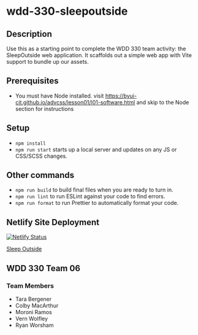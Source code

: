 # wdd-330-sleepoutside

## Description

Use this as a starting point to complete the WDD 330 team activity: the SleepOutside web application. It scaffolds out a simple web app with Vite support to bundle up our assets.

## Prerequisites

- You must have Node installed. visit https://byui-cit.github.io/advcss/lesson01/l01-software.html and skip to the Node section for instructions

## Setup

- `npm install`
- `npm run start` starts up a local server and updates on any JS or CSS/SCSS changes.

## Other commands

- `npm run build` to build final files when you are ready to turn in.
- `npm run lint` to run ESLint against your code to find errors.
- `npm run format` to run Prettier to automatically format your code.

## Netlify Site Deployment

[![Netlify Status](https://api.netlify.com/api/v1/badges/9532fc66-09b3-48e4-af05-f8ff026717ee/deploy-status)](https://app.netlify.com/sites/sleepoutside-wdd330-team06/deploys)

[Sleep Outside](https://sleepoutside-wdd330-team06.netlify.app/)


## WDD 330 Team 06

### Team Members

- Tara Bergener
- Colby MacArthur
- Moroni Ramos
- Vern Wolfley
- Ryan Worsham
